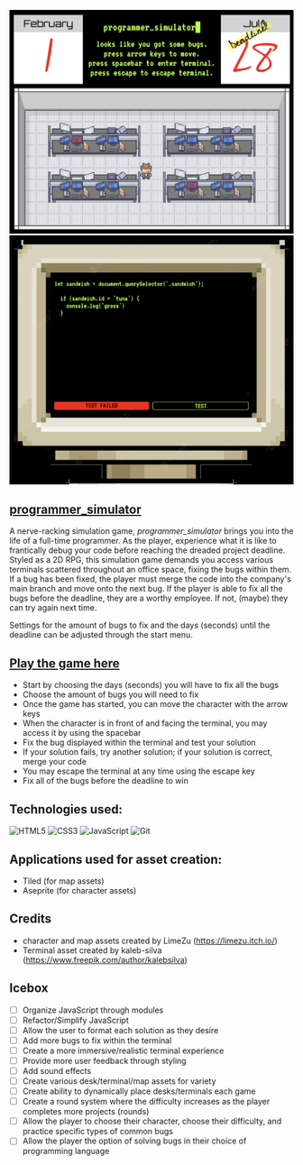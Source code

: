 
![The office space within the middle of a game](./screenshots/office-space.png)
![A failed solution to a bug within the terminal](./screenshots/failed-solution.png)

## [programmer_simulator](https://programmer-simulator.netlify.app/)

A nerve-racking simulation game, *programmer_simulator* brings you into the life of a full-time programmer. As the player, experience what it is like to frantically debug your code before reaching the dreaded project deadline. Styled as a 2D RPG, this simulation game demands you access various terminals scattered throughout an office space, fixing the bugs within them. If a bug has been fixed, the player must merge the code into the company's main branch and move onto the next bug. If the player is able to fix all the bugs before the deadline, they are a worthy employee. If not, (maybe) they can try again next time.

Settings for the amount of bugs to fix and the days (seconds) until the deadline can be adjusted through the start menu.

## [Play the game here](https://programmer-simulator.netlify.app/)

- Start by choosing the days (seconds) you will have to fix all the bugs
- Choose the amount of bugs you will need to fix
- Once the game has started, you can move the character with the arrow keys
- When the character is in front of and facing the terminal, you may access it by using the spacebar
- Fix the bug displayed within the terminal and test your solution
- If your solution fails, try another solution; if your solution is correct, merge your code
- You may escape the terminal at any time using the escape key
- Fix all of the bugs before the deadline to win

## Technologies used:

![HTML5](https://img.shields.io/badge/html5-%23E34F26.svg?style=for-the-badge&logo=html5&logoColor=white)
![CSS3](https://img.shields.io/badge/css3-%231572B6.svg?style=for-the-badge&logo=css3&logoColor=white)
![JavaScript](https://img.shields.io/badge/javascript-%23323330.svg?style=for-the-badge&logo=javascript&logoColor=%23F7DF1E)
![Git](https://img.shields.io/badge/git-%23F05033.svg?style=for-the-badge&logo=git&logoColor=white)

## Applications used for asset creation:

- Tiled (for map assets)
- Aseprite (for character assets)

## Credits

- character and map assets created by LimeZu (https://limezu.itch.io/)
- Terminal asset created by kaleb-silva (https://www.freepik.com/author/kalebsilva)

## Icebox

- [ ] Organize JavaScript through modules
- [ ] Refactor/Simplify JavaScript
- [ ] Allow the user to format each solution as they desire
- [ ] Add more bugs to fix within the terminal
- [ ] Create a more immersive/realistic terminal experience
- [ ] Provide more user feedback through styling
- [ ] Add sound effects
- [ ] Create various desk/terminal/map assets for variety
- [ ] Create ability to dynamically place desks/terminals each game
- [ ] Create a round system where the difficulty increases as the player completes more projects (rounds)
- [ ] Allow the player to choose their character, choose their difficulty, and practice specific types of common bugs
- [ ] Allow the player the option of solving bugs in their choice of programming language
